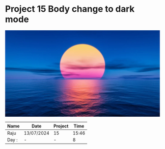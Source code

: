 # Project 15 Body change to dark mode
![image](./images/Moon-1024x576.webp)

|Name|Date|Project|Time|
|---|---|---|---|
|Raju|13/07/2024|15|15:46|
|Day : | -|-|8|